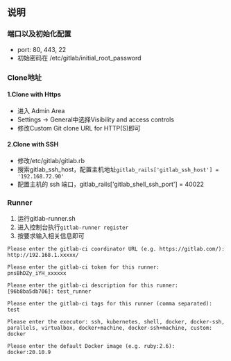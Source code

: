 ## 说明

### 端口以及初始化配置
  * port: 80, 443, 22
  * 初始密码在 /etc/gitlab/initial_root_password


### Clone地址
#### 1.Clone with Https
  * 进入 Admin Area
  * Settings -> General中选择Visibility and access controls
  * 修改Custom Git clone URL for HTTP(S)即可

#### 2.Clone with SSH
  * 修改/etc/gitlab/gitlab.rb
  * 搜索gitlab_ssh_host，配置主机地址`gitlab_rails['gitlab_ssh_host'] = '192.168.72.90'`
  * 配置主机的 ssh 端口，gitlab_rails['gitlab_shell_ssh_port'] = 40022


### Runner
  1. 运行gitlab-runner.sh
  2. 进入控制台执行`gitlab-runner register`
  3. 按要求输入相关信息即可
  ```
  Please enter the gitlab-ci coordinator URL (e.g. https://gitlab.com/):
  http://192.168.1.xxxxx/

  Please enter the gitlab-ci token for this runner:
  pnsBhDZy_iYH_xxxxxx

  Please enter the gitlab-ci description for this runner:
  [96b8ba5db706]: test_runner

  Please enter the gitlab-ci tags for this runner (comma separated):
  test

  Please enter the executor: ssh, kubernetes, shell, docker, docker-ssh, parallels, virtualbox, docker+machine, docker-ssh+machine, custom:
  docker

  Please enter the default Docker image (e.g. ruby:2.6):
  docker:20.10.9

  ```
